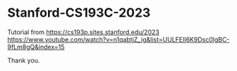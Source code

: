 # Stanford-CS193C-2023

Tutorial from
https://cs193p.sites.stanford.edu/2023
https://www.youtube.com/watch?v=n1qabtjZ_jg&list=UULFEIl6K9Dsc0lgBC-9fLm8gQ&index=15

Thank you.

